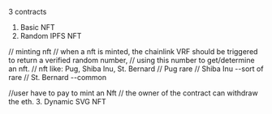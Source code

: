 3 contracts
1. Basic NFT
2. Random IPFS NFT

// minting nft
// when a nft is minted, the chainlink VRF should be triggered to return a verified random number,
// using this number to get/determine an nft. 
// nft like: Pug, Shiba Inu, St. Bernard
// Pug rare
// Shiba Inu --sort of rare 
// St. Bernard --common 

//user have to pay to mint an Nft
// the owner of the contract can withdraw the eth.
3. Dynamic SVG NFT